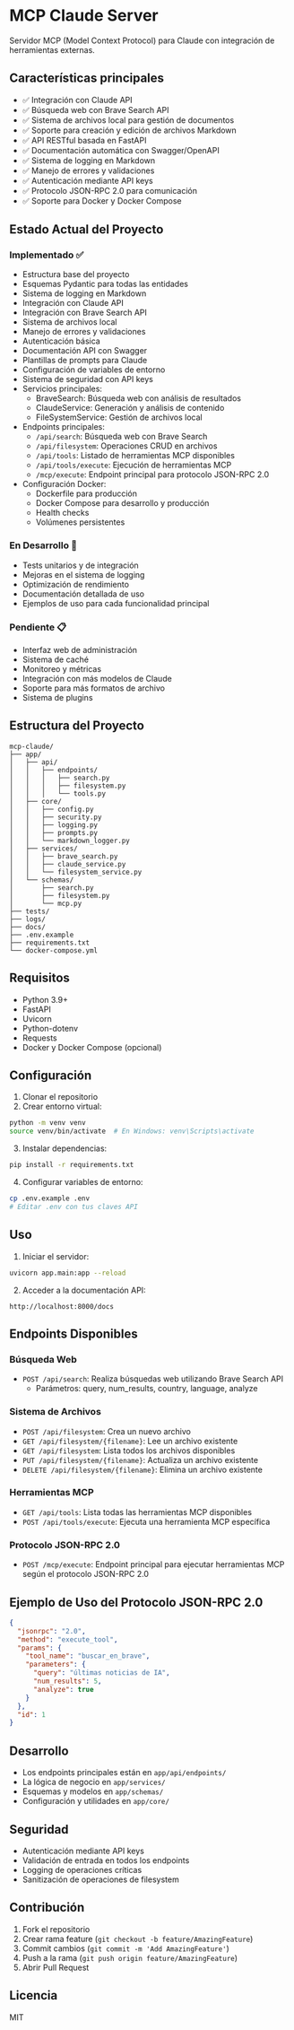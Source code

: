 # MCP Claude Server

Servidor MCP (Model Context Protocol) para Claude con integración de herramientas externas.

## Características principales

- ✅ Integración con Claude API
- ✅ Búsqueda web con Brave Search API
- ✅ Sistema de archivos local para gestión de documentos
- ✅ Soporte para creación y edición de archivos Markdown
- ✅ API RESTful basada en FastAPI
- ✅ Documentación automática con Swagger/OpenAPI
- ✅ Sistema de logging en Markdown
- ✅ Manejo de errores y validaciones
- ✅ Autenticación mediante API keys
- ✅ Protocolo JSON-RPC 2.0 para comunicación
- ✅ Soporte para Docker y Docker Compose

## Estado Actual del Proyecto

### Implementado ✅
- Estructura base del proyecto
- Esquemas Pydantic para todas las entidades
- Sistema de logging en Markdown
- Integración con Claude API
- Integración con Brave Search API
- Sistema de archivos local
- Manejo de errores y validaciones
- Autenticación básica
- Documentación API con Swagger
- Plantillas de prompts para Claude
- Configuración de variables de entorno
- Sistema de seguridad con API keys
- Servicios principales:
  - BraveSearch: Búsqueda web con análisis de resultados
  - ClaudeService: Generación y análisis de contenido
  - FileSystemService: Gestión de archivos local
- Endpoints principales:
  - `/api/search`: Búsqueda web con Brave Search
  - `/api/filesystem`: Operaciones CRUD en archivos
  - `/api/tools`: Listado de herramientas MCP disponibles
  - `/api/tools/execute`: Ejecución de herramientas MCP
  - `/mcp/execute`: Endpoint principal para protocolo JSON-RPC 2.0
- Configuración Docker:
  - Dockerfile para producción
  - Docker Compose para desarrollo y producción
  - Health checks
  - Volúmenes persistentes

### En Desarrollo 🚧
- Tests unitarios y de integración
- Mejoras en el sistema de logging
- Optimización de rendimiento
- Documentación detallada de uso
- Ejemplos de uso para cada funcionalidad principal

### Pendiente 📋
- Interfaz web de administración
- Sistema de caché
- Monitoreo y métricas
- Integración con más modelos de Claude
- Soporte para más formatos de archivo
- Sistema de plugins

## Estructura del Proyecto

```
mcp-claude/
├── app/
│   ├── api/
│   │   ├── endpoints/
│   │   │   ├── search.py
│   │   │   ├── filesystem.py
│   │   │   └── tools.py
│   ├── core/
│   │   ├── config.py
│   │   ├── security.py
│   │   ├── logging.py
│   │   ├── prompts.py
│   │   └── markdown_logger.py
│   ├── services/
│   │   ├── brave_search.py
│   │   ├── claude_service.py
│   │   └── filesystem_service.py
│   └── schemas/
│       ├── search.py
│       ├── filesystem.py
│       └── mcp.py
├── tests/
├── logs/
├── docs/
├── .env.example
├── requirements.txt
└── docker-compose.yml
```

## Requisitos

- Python 3.9+
- FastAPI
- Uvicorn
- Python-dotenv
- Requests
- Docker y Docker Compose (opcional)

## Configuración

1. Clonar el repositorio
2. Crear entorno virtual:
```bash
python -m venv venv
source venv/bin/activate  # En Windows: venv\Scripts\activate
```

3. Instalar dependencias:
```bash
pip install -r requirements.txt
```

4. Configurar variables de entorno:
```bash
cp .env.example .env
# Editar .env con tus claves API
```

## Uso

1. Iniciar el servidor:
```bash
uvicorn app.main:app --reload
```

2. Acceder a la documentación API:
```
http://localhost:8000/docs
```

## Endpoints Disponibles

### Búsqueda Web
- `POST /api/search`: Realiza búsquedas web utilizando Brave Search API
  - Parámetros: query, num_results, country, language, analyze

### Sistema de Archivos
- `POST /api/filesystem`: Crea un nuevo archivo
- `GET /api/filesystem/{filename}`: Lee un archivo existente
- `GET /api/filesystem`: Lista todos los archivos disponibles
- `PUT /api/filesystem/{filename}`: Actualiza un archivo existente
- `DELETE /api/filesystem/{filename}`: Elimina un archivo existente

### Herramientas MCP
- `GET /api/tools`: Lista todas las herramientas MCP disponibles
- `POST /api/tools/execute`: Ejecuta una herramienta MCP específica

### Protocolo JSON-RPC 2.0
- `POST /mcp/execute`: Endpoint principal para ejecutar herramientas MCP según el protocolo JSON-RPC 2.0

## Ejemplo de Uso del Protocolo JSON-RPC 2.0

```json
{
  "jsonrpc": "2.0",
  "method": "execute_tool",
  "params": {
    "tool_name": "buscar_en_brave",
    "parameters": {
      "query": "últimas noticias de IA",
      "num_results": 5,
      "analyze": true
    }
  },
  "id": 1
}
```

## Desarrollo

- Los endpoints principales están en `app/api/endpoints/`
- La lógica de negocio en `app/services/`
- Esquemas y modelos en `app/schemas/`
- Configuración y utilidades en `app/core/`

## Seguridad

- Autenticación mediante API keys
- Validación de entrada en todos los endpoints
- Logging de operaciones críticas
- Sanitización de operaciones de filesystem

## Contribución

1. Fork el repositorio
2. Crear rama feature (`git checkout -b feature/AmazingFeature`)
3. Commit cambios (`git commit -m 'Add AmazingFeature'`)
4. Push a la rama (`git push origin feature/AmazingFeature`)
5. Abrir Pull Request

## Licencia

MIT

